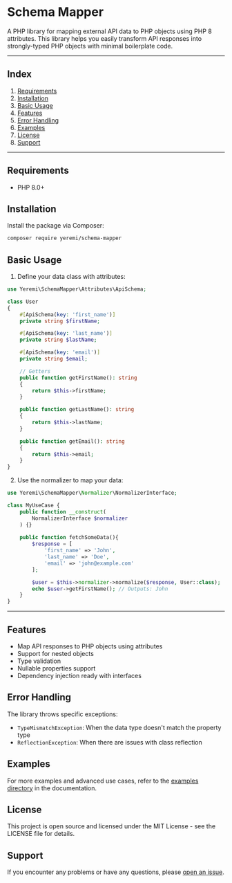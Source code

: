 # Schema Mapper

A PHP library for mapping external API data to PHP objects using PHP 8 attributes. This library helps you easily transform API responses into strongly-typed PHP objects with minimal boilerplate code.

---

## Index

1. [Requirements](#requirements)
2. [Installation](#installation)
3. [Basic Usage](#basic-usage)
4. [Features](#features)
5. [Error Handling](#error-handling)
6. [Examples](#examples)
7. [License](#license)
8. [Support](#support)

---

## Requirements

- PHP 8.0+

## Installation

Install the package via Composer:

```bash
composer require yeremi/schema-mapper
```

## Basic Usage

1. Define your data class with attributes:

```php
use Yeremi\SchemaMapper\Attributes\ApiSchema;

class User
{
    #[ApiSchema(key: 'first_name')]
    private string $firstName;

    #[ApiSchema(key: 'last_name')]
    private string $lastName;

    #[ApiSchema(key: 'email')]
    private string $email;

    // Getters
    public function getFirstName(): string
    {
        return $this->firstName;
    }

    public function getLastName(): string
    {
        return $this->lastName;
    }

    public function getEmail(): string
    {
        return $this->email;
    }
}
```

2. Use the normalizer to map your data:

```php
use Yeremi\SchemaMapper\Normalizer\NormalizerInterface;

class MyUseCase {
    public function __construct(
        NormalizerInterface $normalizer
    ) {}
    
    public function fetchSomeData(){
        $response = [
            'first_name' => 'John',
            'last_name' => 'Doe',
            'email' => 'john@example.com'
        ];

        $user = $this->normalizer->normalize($response, User::class);
        echo $user->getFirstName(); // Outputs: John
    }
}
```

---

## Features

- Map API responses to PHP objects using attributes
- Support for nested objects
- Type validation
- Nullable properties support
- Dependency injection ready with interfaces

## Error Handling

The library throws specific exceptions:

- `TypeMismatchException`: When the data type doesn't match the property type
- `ReflectionException`: When there are issues with class reflection

## Examples

For more examples and advanced use cases, refer to the [examples directory](./docs/examples) in the documentation.

## License

This project is open source and licensed under the MIT License - see the LICENSE file for details.

## Support

If you encounter any problems or have any questions, please [open an issue](https://github.com/yeremi/schema-mapper/issues).
